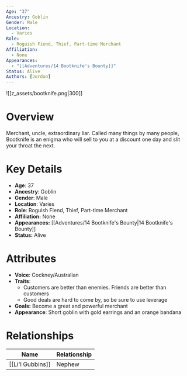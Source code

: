 ```yaml
---
Age: "37"
Ancestry: Goblin
Gender: Male
Location:
  - Varies
Role:
  - Roguish Fiend, Thief, Part-time Merchant
Affiliation:
  - None
Appearances:
  - "[[Adventures/14 Bootknife's Bounty]]"
Status: Alive
Authors: [Jordan]
---
```

![[z_assets/bootknife.png|300]]

# Overview
Merchant, uncle, extraordinary liar. Called many things by many people, Bootknife is an enigma who will sell to you at a discount one day and slit your throat the next.

# Key Details
- **Age**: 37
- **Ancestry**: Goblin
- **Gender**: Male
- **Location**: Varies
- **Role**: Roguish Fiend, Thief, Part-time Merchant
- **Affiliation:** None
- **Appearances:** [[Adventures/14 Bootknife's Bounty\|14 Bootknife's Bounty]]
- **Status:** Alive

# Attributes
- **Voice**: Cockney/Australian
- **Traits**: 
	- Customers are better than enemies. Friends are better than customers
	- Good deals are hard to come by, so be sure to use leverage
- **Goals:** Become a great and powerful merchant
- **Appearance**: Short goblin with gold earrings and an orange bandana

# Relationships

| Name             | Relationship |
| ---------------- | ------------ |
| [[Li'l Gubbins]] | Nephew       |
